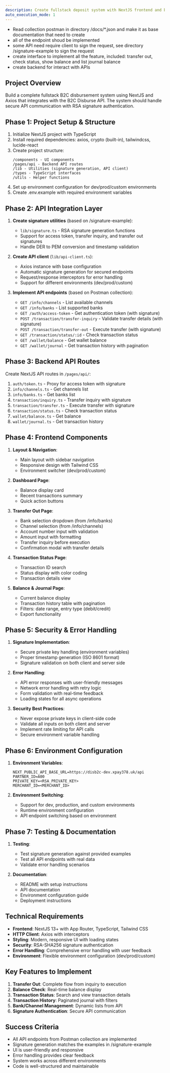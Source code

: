 ```yaml
---
description: Create fullstack deposit system with NextJS frontend and backend API integration
auto_execution_mode: 1
---
```


- Read collection postman in directory /docs/*.json and make it as base documentation that need to create
- all of the endpoint shoud be implemented
- some API need require client to sign the request, see directory /signature-example to sign the request
- create interface to implement all the feature, included: transfer out, check status, show balance and list journal balance
- create backend for interact with APIs


## Project Overview
Build a complete fullstack B2C disbursement system using NextJS and Axios that integrates with the B2C Disburse API. The system should handle secure API communication with RSA signature authentication.

## Phase 1: Project Setup & Structure
1. Initialize NextJS project with TypeScript
2. Install required dependencies: axios, crypto (built-in), tailwindcss, lucide-react
3. Create project structure:
   ```
   /components - UI components
   /pages/api - Backend API routes
   /lib - Utilities (signature generation, API client)
   /types - TypeScript interfaces
   /utils - Helper functions
   ```
4. Set up environment configuration for dev/prod/custom environments
5. Create .env.example with required environment variables

## Phase 2: API Integration Layer
1. **Create signature utilities** (based on /signature-example):
   - `lib/signature.ts` - RSA signature generation functions
   - Support for access token, transfer inquiry, and transfer out signatures
   - Handle DER to PEM conversion and timestamp validation

2. **Create API client** (`lib/api-client.ts`):
   - Axios instance with base configuration
   - Automatic signature generation for secured endpoints
   - Request/response interceptors for error handling
   - Support for different environments (dev/prod/custom)

3. **Implement API endpoints** (based on Postman collection):
   - `GET /info/channels` - List available channels
   - `GET /info/banks` - List supported banks
   - `GET /auth/access-token` - Get authentication token (with signature)
   - `POST /transaction/transfer-inquiry` - Validate transfer details (with signature)
   - `POST /transaction/transfer-out` - Execute transfer (with signature)
   - `GET /transaction/status/:id` - Check transaction status
   - `GET /wallet/balance` - Get wallet balance
   - `GET /wallet/journal` - Get transaction history with pagination

## Phase 3: Backend API Routes
Create NextJS API routes in `/pages/api/`:
1. `auth/token.ts` - Proxy for access token with signature
2. `info/channels.ts` - Get channels list
3. `info/banks.ts` - Get banks list
4. `transaction/inquiry.ts` - Transfer inquiry with signature
5. `transaction/transfer.ts` - Execute transfer with signature
6. `transaction/status.ts` - Check transaction status
7. `wallet/balance.ts` - Get balance
8. `wallet/journal.ts` - Get transaction history

## Phase 4: Frontend Components
1. **Layout & Navigation**:
   - Main layout with sidebar navigation
   - Responsive design with Tailwind CSS
   - Environment switcher (dev/prod/custom)

2. **Dashboard Page**:
   - Balance display card
   - Recent transactions summary
   - Quick action buttons

3. **Transfer Out Page**:
   - Bank selection dropdown (from /info/banks)
   - Channel selection (from /info/channels)
   - Account number input with validation
   - Amount input with formatting
   - Transfer inquiry before execution
   - Confirmation modal with transfer details

4. **Transaction Status Page**:
   - Transaction ID search
   - Status display with color coding
   - Transaction details view

5. **Balance & Journal Page**:
   - Current balance display
   - Transaction history table with pagination
   - Filters: date range, entry type (debit/credit)
   - Export functionality

## Phase 5: Security & Error Handling
1. **Signature Implementation**:
   - Secure private key handling (environment variables)
   - Proper timestamp generation (ISO 8601 format)
   - Signature validation on both client and server side

2. **Error Handling**:
   - API error responses with user-friendly messages
   - Network error handling with retry logic
   - Form validation with real-time feedback
   - Loading states for all async operations

3. **Security Best Practices**:
   - Never expose private keys in client-side code
   - Validate all inputs on both client and server
   - Implement rate limiting for API calls
   - Secure environment variable handling

## Phase 6: Environment Configuration
1. **Environment Variables**:
   ```
   NEXT_PUBLIC_API_BASE_URL=https://disb2c-dev.xpay378.uk/api
   PARTNER_ID=A00
   PRIVATE_KEY=<RSA_PRIVATE_KEY>
   MERCHANT_ID=<MERCHANT_ID>
   ```

2. **Environment Switching**:
   - Support for dev, production, and custom environments
   - Runtime environment configuration
   - API endpoint switching based on environment

## Phase 7: Testing & Documentation
1. **Testing**:
   - Test signature generation against provided examples
   - Test all API endpoints with real data
   - Validate error handling scenarios

2. **Documentation**:
   - README with setup instructions
   - API documentation
   - Environment configuration guide
   - Deployment instructions

## Technical Requirements
- **Frontend**: NextJS 13+ with App Router, TypeScript, Tailwind CSS
- **HTTP Client**: Axios with interceptors
- **Styling**: Modern, responsive UI with loading states
- **Security**: RSA-SHA256 signature authentication
- **Error Handling**: Comprehensive error handling with user feedback
- **Environment**: Flexible environment configuration (dev/prod/custom)

## Key Features to Implement
1. **Transfer Out**: Complete flow from inquiry to execution
2. **Balance Check**: Real-time balance display
3. **Transaction Status**: Search and view transaction details
4. **Transaction History**: Paginated journal with filters
5. **Bank/Channel Management**: Dynamic lists from API
6. **Signature Authentication**: Secure API communication

## Success Criteria
- All API endpoints from Postman collection are implemented
- Signature generation matches the examples in /signature-example
- UI is user-friendly and responsive
- Error handling provides clear feedback
- System works across different environments
- Code is well-structured and maintainable